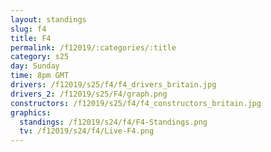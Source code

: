 ```yaml
---
layout: standings
slug: f4
title: F4
permalink: /f12019/:categories/:title
category: s25
day: Sunday
time: 8pm GMT
drivers: /f12019/s25/f4/f4_drivers_britain.jpg
drivers_2: /f12019/s25/F4/graph.png
constructors: /f12019/s25/f4/f4_constructors_britain.jpg
graphics:
  standings: /f12019/s24/f4/F4-Standings.png
  tv: /f12019/s24/f4/Live-F4.png
---
```

